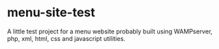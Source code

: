 menu-site-test
==============

A little test project for a menu website probably built using WAMPserver, php, xml, html, css and javascript utilities.